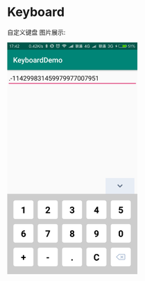 # Keyboard
自定义键盘
图片展示:
<div class='row'>
        <img src='https://github.com/1067899750/Keyboard/blob/master/image/img.png' width="300px"/>
</div>
